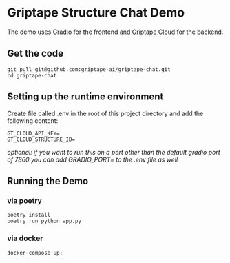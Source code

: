 # Griptape Structure Chat Demo

The demo uses [Gradio](https://www.gradio.app/) for the frontend and [Griptape Cloud](https://www.griptape.ai/cloud) for the backend.

## Get the code

```shell
git pull git@github.com:griptape-ai/griptape-chat.git
cd griptape-chat
```

## Setting up the runtime environment

Create file called .env in the root of this project directory and add the following content:

```shell
GT_CLOUD_API_KEY=
GT_CLOUD_STRUCTURE_ID=
```

_optional: if you want to run this on a port other than the default gradio port of 7860 you can add
GRADIO_PORT=<your port here> to the .env file as well_

## Running the Demo

### via poetry

```shell
poetry install
poetry run python app.py
```

### via docker

```shell
docker-compose up;
```
